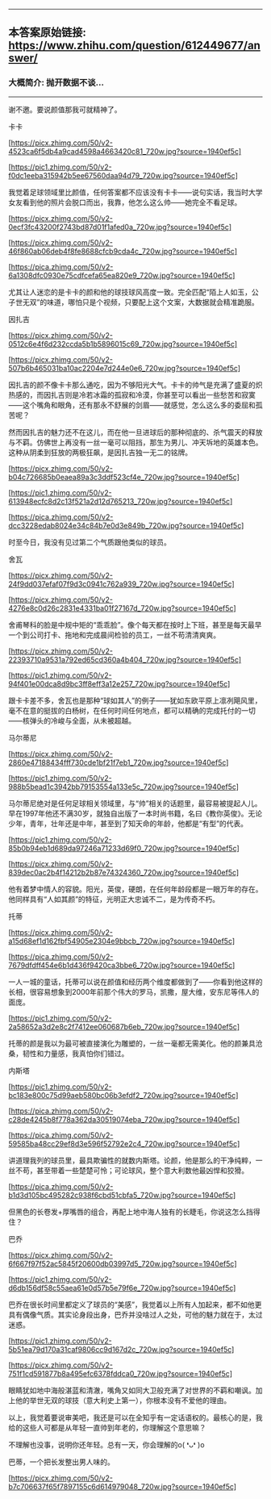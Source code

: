 ----------------------------------------
## 本答案原始链接: https://www.zhihu.com/question/612449677/answer/
### 大概简介: 抛开数据不谈…
----------------------------------------
谢不邀。要说颜值那我可就精神了。

卡卡

[https://picx.zhimg.com/50/v2-4523ca6f5db4a9cad4598a4663420c81_720w.jpg?source=1940ef5c]




[https://pic1.zhimg.com/50/v2-f0dc1eeba315942b5ee67560daa94d79_720w.jpg?source=1940ef5c]

我觉着足球领域里比颜值，任何答案都不应该没有卡卡——说句实话，我当时大学女友看到他的照片会脱口而出，我靠，他怎么这么帅——她完全不看足球。

[https://picx.zhimg.com/50/v2-0ecf3fc43200f2743bd87d01f1afed0a_720w.jpg?source=1940ef5c]




[https://picx.zhimg.com/50/v2-46f860ab06deb4f8fe8688cfcb9cda4c_720w.jpg?source=1940ef5c]




[https://pica.zhimg.com/50/v2-6a1308dfc0930e75cdfcefa65ea820e9_720w.jpg?source=1940ef5c]

尤其让人迷恋的是卡卡的颜和他的球技球风高度一致。完全匹配“陌上人如玉，公子世无双”的味道，哪怕只是个视频，只要配上这个文案，大数据就会精准跪服。

因扎吉

[https://picx.zhimg.com/50/v2-0512c6e4f6d232ccda5b1b5896015c69_720w.jpg?source=1940ef5c]




[https://picx.zhimg.com/50/v2-507b6b465031ba10ac2204e7d244e0e6_720w.jpg?source=1940ef5c]

因扎吉的颜不像卡卡那么通吃，因为不够阳光大气。卡卡的帅气是充满了盛夏的炽热感的，而因扎吉则是冷若冰霜的孤寂和冷漠，你甚至可以看出一些愁苦和寂寞——这个嘴角和眼角，还有那永不舒展的剑眉——就感觉，怎么这么多的委屈和孤苦呢？

然而因扎吉的魅力还不在这儿，而在他一旦进球后的那种彻底的、杀气震天的释放与不羁。仿佛世上再没有一丝一毫可以阻挡，那生为男儿、冲天坼地的英雄本色。这种从阴柔到狂放的两极狂飙，是因扎吉独一无二的铭牌。

[https://picx.zhimg.com/50/v2-b04c726685b0eaea89a3c3ddf523cf4e_720w.jpg?source=1940ef5c]




[https://pic1.zhimg.com/50/v2-613948ecfc8d2c13f521a2d12d765213_720w.jpg?source=1940ef5c]




[https://pica.zhimg.com/50/v2-dcc3228edab8024e34c84b7e0d3e849b_720w.jpg?source=1940ef5c]

时至今日，我没有见过第二个气质跟他类似的球员。

舍瓦

[https://picx.zhimg.com/50/v2-24f9dd037efaf07f9d3c0941c762a939_720w.jpg?source=1940ef5c]




[https://picx.zhimg.com/50/v2-4276e8c0d26c2831e4331ba01f27167d_720w.jpg?source=1940ef5c]

舍甫琴科的脸是中规中矩的“乖乖脸”。像个每天都在按时上下班，甚至是每天最早一个到公司打卡、拖地和完成晨间检验的员工，一丝不苟清清爽爽。

[https://picx.zhimg.com/50/v2-22393710a9531a792ed65cd360a4b404_720w.jpg?source=1940ef5c]




[https://pic1.zhimg.com/50/v2-94f401e00dca8d9bc3ff8eff3a12e257_720w.jpg?source=1940ef5c]

跟卡卡差不多，舍瓦也是那种“球如其人”的例子——犹如东欧平原上凛冽飓风里，毫不在意的挺拔的白杨树，在任何时间任何地点，都可以精确的完成托付的一切——核弹头的冷峻与全面，从未被超越。

马尔蒂尼

[https://picx.zhimg.com/50/v2-2860e47188434fff730cde1bf21f7eb1_720w.jpg?source=1940ef5c]




[https://pic1.zhimg.com/50/v2-988b5bead1c3942bb79153554a133e5c_720w.jpg?source=1940ef5c]

马尔蒂尼绝对是任何足球相关领域里，与“帅”相关的话题里，最容易被提起人儿。早在1997年他还不满30岁，就独自出版了一本时尚书籍，名曰《教你英俊》。无论少年，青年，壮年还是中年，甚至到了知天命的年龄，他都是“有型”的代表。

[https://pic1.zhimg.com/50/v2-85b0b94eb1d689da97246a71233d69f0_720w.jpg?source=1940ef5c]




[https://picx.zhimg.com/50/v2-839dec0ac2b4f14212b2b87e74324360_720w.jpg?source=1940ef5c]

他有着梦中情人的容貌。阳光，英俊，硬朗，在任何年龄段都是一眼万年的存在。他同样具有“人如其颜”的特征，光明正大忠诚不二，是为传奇不朽。

托蒂

[https://picx.zhimg.com/50/v2-a15d68ef1d162fbf54905e2304e9bbcb_720w.jpg?source=1940ef5c]




[https://pica.zhimg.com/50/v2-7679dfdff454e6b1d436f9420ca3bbe6_720w.jpg?source=1940ef5c]

一人一城的童话，托蒂可以说在颜值和经历两个维度都做到了——你看到他这样的长相，很容易想象到2000年前那个伟大的罗马，凯撒，屋大维，安东尼等伟人的面庞。

[https://pic1.zhimg.com/50/v2-2a58652a3d2e8c2f7412ee060687b6eb_720w.jpg?source=1940ef5c]

托蒂的颜是我以为最可被直接演化为雕塑的，一丝一毫都无需美化。他的颜兼具沧桑，韧性和力量感，我真怕你们错过。

内斯塔

[https://pic1.zhimg.com/50/v2-bc183e800c75d99aeb580bc06b3efdf2_720w.jpg?source=1940ef5c]




[https://pica.zhimg.com/50/v2-c28de4245b8f778a362da30519074eba_720w.jpg?source=1940ef5c]




[https://pica.zhimg.com/50/v2-59585ba48cc29ef8d3e596f52792e2c4_720w.jpg?source=1940ef5c]

讲道理我列的球员里，最具欺骗性的就数内斯塔。论颜，他是那么的干净纯粹，一丝不苟，甚至带着一些楚楚可怜；可论球风，整个意大利数他最凶悍和狡猾。

[https://pica.zhimg.com/50/v2-b1d3d105bc495282c938f6cbd51cbfa5_720w.jpg?source=1940ef5c]

但黑色的长卷发+厚嘴唇的组合，再配上地中海人独有的长睫毛，你说这怎么挡得住？

巴乔

[https://picx.zhimg.com/50/v2-6f667f97f52ac5845f20600db03997d5_720w.jpg?source=1940ef5c]




[https://pic1.zhimg.com/50/v2-d6db156df58c55aea61e0d57b5e79f6e_720w.jpg?source=1940ef5c]

巴乔在很长时间里都定义了球员的“美感”，我觉着以上所有人加起来，都不如他更具有偶像气质。其实论身段出身，巴乔并没啥过人之处，可他的魅力就在于，太过迷惑。

[https://pic1.zhimg.com/50/v2-5b51ea79d170a31caf9806cc9d167d2c_720w.jpg?source=1940ef5c]




[https://picx.zhimg.com/50/v2-751f1cd591877b8a495efc6378fddca0_720w.jpg?source=1940ef5c]

眼睛犹如地中海般湛蓝和清澈，嘴角又如同大卫般充满了对世界的不羁和嘲讽。加上他的举世无双的球技（意大利史上第一），你根本没有不爱他的理由。

以上，我觉着要说审美吧，我还是可以在全知乎有一定话语权的。最核心的是，我给的这些人可都是从年轻一直帅到年老的，你理解这个意思嘛？

不理解也没事，说明你还年轻。总有一天，你会理解的o( ❛ᴗ❛ )o

巴蒂，一个把长发整出男人味的。

[https://picx.zhimg.com/50/v2-b7c706637f65f7897155c6d614979048_720w.jpg?source=1940ef5c]

